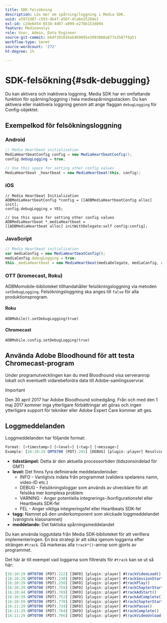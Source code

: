 ```yaml
---
title: SDK-felsökning
description: Läs mer om spårning/loggning i Media SDK.
uuid: a5972d87-c593-4b4f-a56f-dca6e25268e1
exl-id: c2de6454-8538-4d07-a099-e278b153d894
feature: Medieanalys
role: User, Admin, Data Engineer
source-git-commit: b6df391016ab4b9095e3993808a877e3587f0a51
workflow-type: tm+mt
source-wordcount: '272'
ht-degree: 1%

---
```


# SDK-felsökning{#sdk-debugging}

Du kan aktivera och inaktivera loggning. Media SDK har en omfattande funktion för spårning/loggning i hela mediespårningsstacken. Du kan aktivera eller inaktivera loggning genom att ange flaggan `debugLogging` för Config-objektet.

## Exempelkod för felsökningsloggning

### Android

```java
// Media Heartbeat initialization 
MediaHeartbeatConfig config = new MediaHeartbeatConfig(); 
config.debugLogging = true; 

// Use this space for setting other config values 
MediaHeartbeat _heartbeat = new MediaHeartbeat(this, config); 
```

### iOS

```
// Media Heartbeat Initialization 
ADBMediaHeartbeatConfig *config = [[ADBMediaHeartbeatConfig alloc] init]; 
config.debugLogging = YES; 

// Use this space for setting other config values 
ADBMediaHeartbeat *_mediaHeartbeat =  
[[ADBMediaHeartbeat alloc] initWithDelegate:self config:config]; 
```

### JavaScript

```js
// Media Heartbeat initialization 
var mediaConfig = new MediaHeartbeatConfig(); 
mediaConfig.debugLogging = true; 
this._mediaHeartbeat = new MediaHeartbeat(mediaDelegate, mediaConfig, appMeasurement); 
```

### OTT (kromecast, Roku)

ADBMomobile-biblioteket tillhandahåller felsökningsloggning via metoden `setDebugLogging`. Felsökningsloggning ska anges till `false` för alla produktionsprogram.

#### Roku

```
ADBMobile().setDebugLogging(true)
```

#### Chromecast

```
ADBMobile.config.setDebugLogging(true)
```

## Använda Adobe Bloodhound för att testa Chromecast-program

Under programutvecklingen kan du med Bloodhound visa serveranrop lokalt och eventuellt vidarebefordra data till Adobe-samlingsservrar.

<!--
For more information about Bloodhound, see the following guides:

* [Bloodhound 3.x for Mac](https://www.google.com/url?sa=t&rct=j&q=&esrc=s&source=web&cd=2&cad=rja&uact=8&ved=2ahUKEwiimfSUypDpAhVZHzQIHS6WDQIQFjABegQIChAD&url=https%3A%2F%2Fmarketing.adobe.com%2Fresources%2Fhelp%2Fen_US%2Fmobile%2Fbloodhound%2F&usg=AOvVaw3t4s0gcvuWEpLIqBkhKdGH) 
* [Bloodhound 2.2 for Windows](https://www.google.com/url?sa=t&rct=j&q=&esrc=s&source=web&cd=3&cad=rja&uact=8&ved=0ahUKEwjil9aM87jRAhUExlQKHTYZCjoQFggoMAI&url=https%3A%2F%2Fmarketing.adobe.com%2Fresources%2Fhelp%2Fen_US%2Fmobile%2Fbloodhound_win_2x%2F&usg=AFQjCNEW-gZp1IdbifWFDgDNEaQcGlBobg&sig2=K0waTKxdMj_2kfNXdMI2yg)
-->

>[!IMPORTANT]
>
>Den 30 april 2017 har Adobe Bloodhound solnedgång. Från och med den 1 maj 2017 kommer inga ytterligare förbättringar att göras och ingen ytterligare support för tekniker eller Adobe Expert Care kommer att ges.

## Loggmeddelanden

Loggmeddelanden har följande format:

```js
Format: [<timestamp>] [<level>] [<tag>] [<message>] 
Example: [16:10:29 GMT­0700 (PDT).245] [DEBUG] [plugin::player] Resolving qos.startupTime: 0
```

* **tidsstämpel:** Detta är den aktuella processortiden (tidszonsindelad för GMT)
* **level:** Det finns fyra definierade meddelandenivåer:
   * INFO - Vanligtvis indata från programmet (validera spelarens namn, video-ID etc.)
   * DEBUG - Felsökningsloggar som används av utvecklare för att felsöka mer komplexa problem
   * VARNING - Anger potentiella integrerings-/konfigurationsfel eller Heartbeats SDK-fel
   * FEL - Anger viktiga integreringsfel eller Heartbeats SDK-fel
* **tagg:** Namnet på den underkomponent som skickade loggmeddelandet (vanligtvis klassnamnet)
* **meddelande:** Det faktiska spårningsmeddelandet

Du kan använda loggutdata från Media SDK-biblioteket för att verifiera implementeringen. En bra strategi är att söka igenom loggarna efter strängen `#track`. Då markeras alla `track*()`-anrop som gjorts av programmet.

Det här är till exempel vad loggarna som filtrerats för `#track` kan se ut så här:

```js
[16:10:29 GMT­0700 (PDT).222] [INFO] [plugin::player] #trackVideoLoad() 
[16:10:29 GMT­0700 (PDT).230] [INFO] [plugin::player] #trackSessionStart() 
[16:10:29 GMT­0700 (PDT).250] [INFO] [plugin::player] #trackPlay() 
[16:10:29 GMT­0700 (PDT).759] [INFO] [plugin::player] #trackChapterStart() 
[16:10:44 GMT­0700 (PDT).769] [INFO] [plugin::player] #trackAdStart() 
[16:10:59 GMT­0700 (PDT).752] [INFO] [plugin::player] #trackAdComplete() 
[16:10:59 GMT­0700 (PDT).770] [INFO] [plugin::player] #trackChapterStart() 
[16:11:29 GMT­0700 (PDT).734] [INFO] [plugin::player] #trackPause() 
[16:11:29 GMT­0700 (PDT).764] [INFO] [plugin::player] #trackComplete() 
[16:11:29 GMT­0700 (PDT).766] [INFO] [plugin::player] #trackVideoUnload()
```
